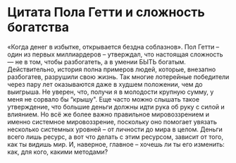 # Цитата Пола Гетти и сложность богатства

«Когда денег в избытке, открывается бездна соблазнов». Пол Гетти – один из первых миллиардеров – утверждал, что настоящая сложность — не в том, чтобы разбогатеть, а в умении БЫТЬ богатым. Действительно, история полна примеров людей, которые, внезапно разбогатев, разрушили свою жизнь. Так многие лотерейные победители через пару лет оказываются даже в худшем положении, чем до выигрыша. Не уверен, что, получи я в молодости крупную сумму, у меня не сорвало бы “крышу".
Еще часто можно слышать такое утверждение, что большие деньги должны идти рука об руку с силой и влиянием. Но всё же более важно правильное мировоззрением и именно системное мировоззрение, поскольку оно помогает увязать несколько системных уровней – от личности до мира в целом. Деньги всего лишь ресурс, а вот что делать с этим ресурсом, зависит от того, как ты видишь мир. И, наверное, главное – хочешь ли ты его изменить: как, для кого, какими методами?
